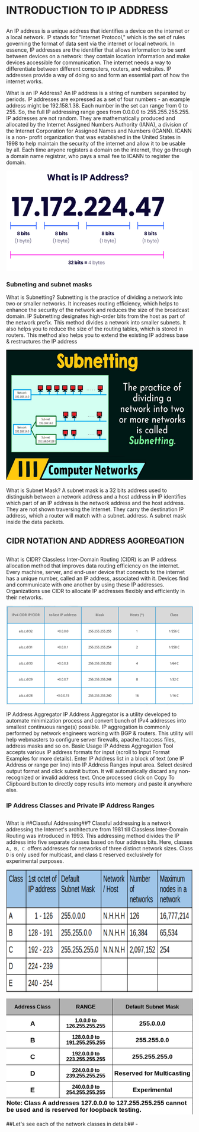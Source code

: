 # INTRODUCTION TO IP ADDRESS
##

An IP address is a unique address that identifies a device on the internet or a local network. IP stands for "Internet Protocol," which is the set of rules governing the format of data sent via the internet or local network. In essence, IP addresses are the identifier that allows information to be sent between devices on a network: they contain location information and make devices accessible for communication. The internet needs a way to differentiate between different computers, routers, and websites. IP addresses provide a way of doing so and form an essential part of how the internet works.

What is an IP Address?
An IP address is a string of numbers separated by periods. IP addresses are expressed as a set of four numbers - an example address might be 192.158.1.38. Each number in the set can range from 0 to 255. So, the full IP addressing range goes from 0.0.0.0 to 255.255.255.255. IP addresses are not random. They are mathematically produced and allocated by the Internet Assigned Numbers Authority (IANA), a division of the Internet Corporation for Assigned Names and Numbers (ICANN). ICANN is a non- profit organization that was established in the United States in 1998 to help maintain the security of the internet and allow it to be usable by all. Each time anyone registers a domain on the internet, they go through a domain name registrar, who pays a small fee to ICANN to register the domain.

![images](images/1.png)

### Subneting and subnet masks

What is Subnetting? Subnetting is the practice of dividing a network into two or smaller networks. It increases routing efficiency, which helps to enhance the security of the network and reduces the size of the broadcast domain. IP Subnetting designates high-order bits from the host as part of the network prefix. This method divides a network into smaller subnets. It also helps you to reduce the size of the routing tables, which is stored in routers. This method also helps you to extend the existing IP address base & restructures the IP address

![images](images/2.png)

What is Subnet Mask? A subnet mask is a 32 bits address used to distinguish between a network address and a host address in IP identifies which part of an IP address is the network address and the host address. They are not shown traversing the Internet. They carry the destination IP address, which a router will match with a subnet. address. A subnet mask inside the data packets.

## CIDR NOTATION AND ADDRESS AGGREGATION
##

What is CIDR? Classless Inter-Domain Routing (CIDR) is an IP address allocation method that improves data routing efficiency on the internet. Every machine, server, and end-user device that connects to the internet has a unique number, called an IP address, associated with it. Devices find and communicate with one another by using these IP addresses. Organizations use CIDR to allocate IP addresses flexibly and efficiently in their networks.

![images](images/3.png)

IP Address Aggregator IP Address Aggregator is a utility developed to automate minimization process and convert bunch of IPv4 addresses into smallest continuous range(s) possible. IP aggregation is commonly performed by network engineers working with BGP & routers. This utility will help webmasters to configure server firewalls, apache.htaccess files, address masks and so on. Basic Usage IP Address Aggregation Tool accepts various IP address formats for input (scroll to Input Format Examples for more details). Enter IP Address list in a block of text (one IP Address or range per line) into IP Address Ranges input area. Select desired output format and click submit button. It will automatically discard any non-recognized or invalid address text. Once processed click on Copy To Clipboard button to directly copy results into memory and paste it anywhere else.

### IP Address Classes and Private IP Address Ranges
##

What is ##Classful Addressing##? Classful addressing is a network addressing the Internet's architecture from 1981 till Classless Inter-Domain Routing was introduced in 1993. This addressing method divides the IP address into five separate classes based on four address bits. Here, classes `A, B, C `offers addresses for networks of three distinct network sizes. Class `D` is only used for multicast, and class `E` reserved exclusively for experimental purposes.

![images](images/4.png)

![images](images/ip_Class-1.png)


##Let's see each of the network classes in detail:##
    - 